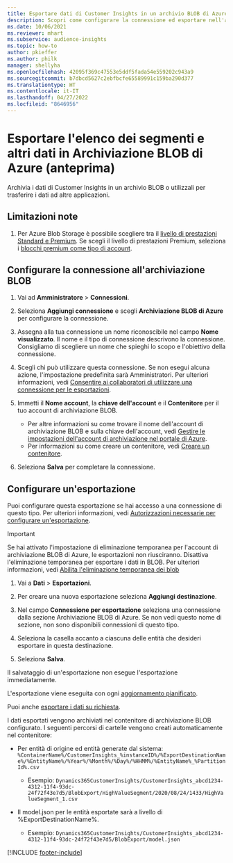 ```yaml
---
title: Esportare dati di Customer Insights in un archivio BLOB di Azure
description: Scopri come configurare la connessione ed esportare nell'archivio BLOB.
ms.date: 10/06/2021
ms.reviewer: mhart
ms.subservice: audience-insights
ms.topic: how-to
author: pkieffer
ms.author: philk
manager: shellyha
ms.openlocfilehash: 42095f369c47553e5ddf5fada54e559202c943a9
ms.sourcegitcommit: b7dbcd5627c2ebfbcfe65589991c159ba290d377
ms.translationtype: HT
ms.contentlocale: it-IT
ms.lasthandoff: 04/27/2022
ms.locfileid: "8646956"
---
```

# <a name="export-segment-list-and-other-data-to-azure-blob-storage-preview"></a>Esportare l'elenco dei segmenti e altri dati in Archiviazione BLOB di Azure (anteprima)

Archivia i dati di Customer Insights in un archivio BLOB o utilizzali per trasferire i dati ad altre applicazioni.

## <a name="known-limitations"></a>Limitazioni note

1. Per Azure Blob Storage è possibile scegliere tra il [livello di prestazioni Standard e Premium](/azure/storage/blobs/storage-blob-performance-tiers). Se scegli il livello di prestazioni Premium, seleziona i [blocchi premium come tipo di account](/azure/storage/common/storage-account-overview#types-of-storage-accounts).

## <a name="set-up-the-connection-to-blob-storage"></a>Configurare la connessione all'archiviazione BLOB

1. Vai ad **Amministratore** > **Connessioni**.

1. Seleziona **Aggiungi connessione** e scegli **Archiviazione BLOB di Azure** per configurare la connessione.

1. Assegna alla tua connessione un nome riconoscibile nel campo **Nome visualizzato**. Il nome e il tipo di connessione descrivono la connessione. Consigliamo di scegliere un nome che spieghi lo scopo e l'obiettivo della connessione.

1. Scegli chi può utilizzare questa connessione. Se non esegui alcuna azione, l'impostazione predefinita sarà Amministratori. Per ulteriori informazioni, vedi [Consentire ai collaboratori di utilizzare una connessione per le esportazioni](connections.md#allow-contributors-to-use-a-connection-for-exports).

1. Immetti il **Nome account**, la **chiave dell'account** e il **Contenitore** per il tuo account di archiviazione BLOB.
    - Per altre informazioni su come trovare il nome dell'account di archiviazione BLOB e sulla chiave dell'account, vedi [Gestire le impostazioni dell'account di archiviazione nel portale di Azure](/azure/storage/common/storage-account-manage).
    - Per informazioni su come creare un contenitore, vedi [Creare un contenitore](/azure/storage/blobs/storage-quickstart-blobs-portal#create-a-container).

1. Seleziona **Salva** per completare la connessione. 

## <a name="configure-an-export"></a>Configurare un'esportazione

Puoi configurare questa esportazione se hai accesso a una connessione di questo tipo. Per ulteriori informazioni, vedi [Autorizzazioni necessarie per configurare un'esportazione](export-destinations.md#set-up-a-new-export).

> [!IMPORTANT]
> Se hai attivato l'impostazione di eliminazione temporanea per l'account di archiviazione BLOB di Azure, le esportazioni non riusciranno. Disattiva l'eliminazione temporanea per esportare i dati in BLOB. Per ulteriori informazioni, vedi [Abilita l'eliminazione temporanea dei blob](/azure/storage/blobs/soft-delete-blob-enable.md)

1. Vai a **Dati** > **Esportazioni**.

1. Per creare una nuova esportazione seleziona **Aggiungi destinazione**.

1. Nel campo **Connessione per esportazione** seleziona una connessione dalla sezione Archiviazione BLOB di Azure. Se non vedi questo nome di sezione, non sono disponibili connessioni di questo tipo.

1. Seleziona la casella accanto a ciascuna delle entità che desideri esportare in questa destinazione.

1. Seleziona **Salva**.

Il salvataggio di un'esportazione non esegue l'esportazione immediatamente.

L'esportazione viene eseguita con ogni [aggiornamento pianificato](system.md#schedule-tab).     

Puoi anche [esportare i dati su richiesta](export-destinations.md#run-exports-on-demand). 

I dati esportati vengono archiviati nel contenitore di archiviazione BLOB configurato. I seguenti percorsi di cartelle vengono creati automaticamente nel contenitore:

- Per entità di origine ed entità generate dal sistema:   
  `%ContainerName%/CustomerInsights_%instanceID%/%ExportDestinationName%/%EntityName%/%Year%/%Month%/%Day%/%HHMM%/%EntityName%_%PartitionId%.csv`  
  - Esempio: `Dynamics365CustomerInsights/CustomerInsights_abcd1234-4312-11f4-93dc-24f72f43e7d5/BlobExport/HighValueSegment/2020/08/24/1433/HighValueSegment_1.csv`
 
- Il model.json per le entità esportate sarà a livello di %ExportDestinationName%.  
  - Esempio: `Dynamics365CustomerInsights/CustomerInsights_abcd1234-4312-11f4-93dc-24f72f43e7d5/BlobExport/model.json`

[!INCLUDE [footer-include](includes/footer-banner.md)]
